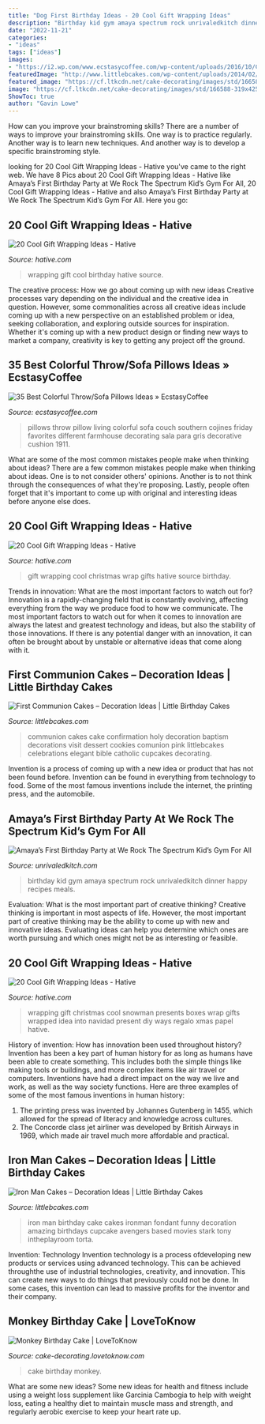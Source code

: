 ```yaml
---
title: "Dog First Birthday Ideas - 20 Cool Gift Wrapping Ideas"
description: "Birthday kid gym amaya spectrum rock unrivaledkitch dinner happy recipes meals"
date: "2022-11-21"
categories:
- "ideas"
tags: ["ideas"]
images:
- "https://i2.wp.com/www.ecstasycoffee.com/wp-content/uploads/2016/10/Colorful-Throw-Pillows-28.jpg"
featuredImage: "http://www.littlebcakes.com/wp-content/uploads/2014/02/First-Communion-Cake-Ideas.jpg"
featured_image: "https://cf.ltkcdn.net/cake-decorating/images/std/166588-319x425-monkeyfacecake.jpg"
image: "https://cf.ltkcdn.net/cake-decorating/images/std/166588-319x425-monkeyfacecake.jpg"
ShowToc: true
author: "Gavin Lowe"
---
```



How can you improve your brainstroming skills?
There are a number of ways to improve your brainstroming skills. One way is to practice regularly. Another way is to learn new techniques. And another way is to develop a specific brainstroming style.

	

		
looking for 20 Cool Gift Wrapping Ideas - Hative you've came to the right web. We have 8 Pics about 20 Cool Gift Wrapping Ideas - Hative like Amaya’s First Birthday Party at We Rock The Spectrum Kid’s Gym For All, 20 Cool Gift Wrapping Ideas - Hative and also Amaya’s First Birthday Party at We Rock The Spectrum Kid’s Gym For All. Here you go:
		
    
## 20 Cool Gift Wrapping Ideas - Hative

<img loading=lazy src="http://hative.com/wp-content/uploads/2014/10/gift-wrapping-ideas/3-cool-gift-wrapping-ideas.jpg" onerror="this.onerror=null;this.src='https://tse2.mm.bing.net/th?id=OIP.IumchR58nq-vAcfGyDOSDAHaJ4&amp;pid=15.1';" alt="20 Cool Gift Wrapping Ideas - Hative">

_Source: hative.com_

>wrapping gift cool birthday hative source. 

	

The creative process: How we go about coming up with new ideas
Creative processes vary depending on the individual and the creative idea in question. However, some commonalities across all creative ideas include coming up with a new perspective on an established problem or idea, seeking collaboration, and exploring outside sources for inspiration. Whether it's coming up with a new product design or finding new ways to market a company, creativity is key to getting any project off the ground.

    
## 35 Best Colorful Throw/Sofa Pillows Ideas » EcstasyCoffee

<img loading=lazy src="https://i2.wp.com/www.ecstasycoffee.com/wp-content/uploads/2016/10/Colorful-Throw-Pillows-28.jpg" onerror="this.onerror=null;this.src='https://tse1.mm.bing.net/th?id=OIP.fLu_q_STbqkLVpjzM06MmAHaLG&amp;pid=15.1';" alt="35 Best Colorful Throw/Sofa Pillows Ideas » EcstasyCoffee">

_Source: ecstasycoffee.com_

>pillows throw pillow living colorful sofa couch southern cojines friday favorites different farmhouse decorating sala para gris decorative cushion 1911. 

	

What are some of the most common mistakes people make when thinking about ideas?
There are a few common mistakes people make when thinking about ideas. One is to not consider others' opinions. Another is to not think through the consequences of what they're proposing. Lastly, people often forget that it's important to come up with original and interesting ideas before anyone else does.

    
## 20 Cool Gift Wrapping Ideas - Hative

<img loading=lazy src="https://hative.com/wp-content/uploads/2014/10/gift-wrapping-ideas/6-cool-gift-wrapping-ideas.jpg" onerror="this.onerror=null;this.src='https://tse1.mm.bing.net/th?id=OIP.ivXrF4FtlkXiWM2FG96I5gHaI0&amp;pid=15.1';" alt="20 Cool Gift Wrapping Ideas - Hative">

_Source: hative.com_

>gift wrapping cool christmas wrap gifts hative source birthday. 

	

Trends in innovation: What are the most important factors to watch out for?
Innovation is a rapidly-changing field that is constantly evolving, affecting everything from the way we produce food to how we communicate. The most important factors to watch out for when it comes to innovation are always the latest and greatest technology and ideas, but also the stability of those innovations. If there is any potential danger with an innovation, it can often be brought about by unstable or alternative ideas that come along with it.

    
## First Communion Cakes – Decoration Ideas | Little Birthday Cakes

<img loading=lazy src="http://www.littlebcakes.com/wp-content/uploads/2014/02/First-Communion-Cake-Ideas.jpg" onerror="this.onerror=null;this.src='https://tse2.mm.bing.net/th?id=OIP.1RPWOvpRM8PYYx0NG-ujNAHaLV&amp;pid=15.1';" alt="First Communion Cakes – Decoration Ideas | Little Birthday Cakes">

_Source: littlebcakes.com_

>communion cakes cake confirmation holy decoration baptism decorations visit dessert cookies comunion pink littlebcakes celebrations elegant bible catholic cupcakes decorating. 

	

Invention is a process of coming up with a new idea or product that has not been found before. Invention can be found in everything from technology to food. Some of the most famous inventions include the internet, the printing press, and the automobile.

    
## Amaya’s First Birthday Party At We Rock The Spectrum Kid’s Gym For All

<img loading=lazy src="https://www.unrivaledkitch.com/wp-content/uploads/2014/09/001.jpg" onerror="this.onerror=null;this.src='https://tse1.mm.bing.net/th?id=OIP.gPf-OWg_ckRuAVrEEWBesgHaJ4&amp;pid=15.1';" alt="Amaya’s First Birthday Party at We Rock The Spectrum Kid’s Gym For All">

_Source: unrivaledkitch.com_

>birthday kid gym amaya spectrum rock unrivaledkitch dinner happy recipes meals. 

	

Evaluation: What is the most important part of creative thinking?
Creative thinking is important in most aspects of life. However, the most important part of creative thinking may be the ability to come up with new and innovative ideas. Evaluating ideas can help you determine which ones are worth pursuing and which ones might not be as interesting or feasible.

    
## 20 Cool Gift Wrapping Ideas - Hative

<img loading=lazy src="http://hative.com/wp-content/uploads/2014/10/gift-wrapping-ideas/7-cool-gift-wrapping-ideas.jpg" onerror="this.onerror=null;this.src='https://tse2.mm.bing.net/th?id=OIP.FCGR5qcVwaA-UGUQzGBzGgHaM2&amp;pid=15.1';" alt="20 Cool Gift Wrapping Ideas - Hative">

_Source: hative.com_

>wrapping gift christmas cool snowman presents boxes wrap gifts wrapped idea into navidad present diy ways regalo xmas papel hative. 

	

History of invention: How has innovation been used throughout history?
Invention has been a key part of human history for as long as humans have been able to create something. This includes both the simple things like making tools or buildings, and more complex items like air travel or computers. Inventions have had a direct impact on the way we live and work, as well as the way society functions. 
Here are three examples of some of the most famous inventions in human history: 

1) The printing press was invented by Johannes Gutenberg in 1455, which allowed for the spread of literacy and knowledge across cultures. 
2) The Concorde class jet airliner was developed by British Airways in 1969, which made air travel much more affordable and practical.

    
## Iron Man Cakes – Decoration Ideas | Little Birthday Cakes

<img loading=lazy src="http://www.littlebcakes.com/wp-content/uploads/2014/01/Iron-Man-Cake-Design.jpg" onerror="this.onerror=null;this.src='https://tse4.mm.bing.net/th?id=OIP.GSp-d8bCc1uWAcUYW6dV_QHaJ4&amp;pid=15.1';" alt="Iron Man Cakes – Decoration Ideas | Little Birthday Cakes">

_Source: littlebcakes.com_

>iron man birthday cake cakes ironman fondant funny decoration amazing birthdays cupcake avengers based movies stark tony intheplayroom torta. 

	

Invention: Technology
Invention technology is a process ofdeveloping new products or services using advanced technology. This can be achieved throughthe use of industrial technologies, creativity, and innovation. This can create new ways to do things that previously could not be done. In some cases, this invention can lead to massive profits for the inventor and their company.

    
## Monkey Birthday Cake | LoveToKnow

<img loading=lazy src="https://cf.ltkcdn.net/cake-decorating/images/std/166588-319x425-monkeyfacecake.jpg" onerror="this.onerror=null;this.src='https://tse1.mm.bing.net/th?id=OIP.YkWmTFkd0Xzqs_vD9FZlDAHaJ3&amp;pid=15.1';" alt="Monkey Birthday Cake | LoveToKnow">

_Source: cake-decorating.lovetoknow.com_

>cake birthday monkey. 

	

What are some new ideas?
Some new ideas for health and fitness include using a weight loss supplement like Garcinia Cambogia to help with weight loss, eating a healthy diet to maintain muscle mass and strength, and regularly aerobic exercise to keep your heart rate up.

